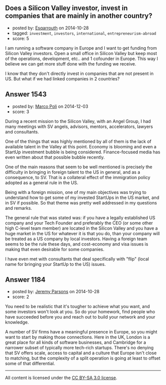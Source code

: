 ## Does a Silicon Valley investor, invest in companies that are mainly in another country?

- posted by: [Esqarrouth](https://stackexchange.com/users/3055586/esqarrouth) on 2014-10-28
- tagged: `investment`, `investors`, `international`, `entrepreneurism-abroad`
- score: 5

I am running a software company in Europe and I want to get funding from Silicon Valley investors. Open a small office in Silicon Valley but keep most of the operations, development, etc.. and 1 cofounder in Europe. This way I believe we can get more stuff done with the funding we receive.

I know that they don't directly invest in companies that are not present in US. But what if we had linked companies in 2 countries?


## Answer 1543

- posted by: [Marco Poli](https://stackexchange.com/users/3026136/marco-poli) on 2014-12-03
- score: 3

During a recent mission to the Silicon Valley, with an Angel Group, I had many meetings with SV angels, advisors, mentors, accelerators, lawyers and consultants.

One of the things that was highly mentioned by all of them is the lack of available talent in the Valley at this point. Economy is blooming and even a StartUp investment bubble is being considered. Finance-focused media has even written about that possible bubble recently.

One of the main reasons that seem to be well mentioned is precisely the difficulty in bringing in foreign talent to the US in general, and as a consequence, to SV. That is a collateral effect of the immigration policy adopted as a general rule in the US.

Being with a foreign mission, one of my main objectives was trying to understand how to get some of my invested StartUps in the US market, and in SV if possible. So that theme was pretty well addressed in my questions and remarks.

The general rule that was stated was: if you have a legally established US company and your Tech Founder and preferably the CEO (or some other high C-level team member) are located in the Silicon Valley and you have a huge market in the US for whatever  it is that you do, than your company will be treated as a US company by local investors. Having a foreign team seems to be the rule these days, and cost-economy and visa issues is making that even desirable for some companies.

I have even met with consultants that deal specifically with "flip" (local name for bringing your StartUp to the US) issues.


## Answer 1184

- posted by: [Jeremy Parsons](https://stackexchange.com/users/497810/jeremy-parsons) on 2014-10-28
- score: 2

You need to be realistic that it's tougher to achieve what you want, and some investors won't look at you. So do your homework, find people who have succeeded before you and reach out to build your network and your knowledge. 

A number of SV firms have a meaningful presence in Europe, so you might want to start by making those connections. Here in the UK, London is a great place for all kinds of software businesses, and Cambridge for a narrower subset of typically more tech-rich startups. There's no denying that SV offers scale, access to capital and a culture that Europe isn't close to matching, but the complexity of a split operation is going at least to offset some of that differential.



---

All content is licensed under the [CC BY-SA 3.0 license](https://creativecommons.org/licenses/by-sa/3.0/).
